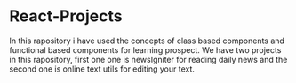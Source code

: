 # React-Projects
In this rapository i have used the concepts of class based components and functional based components for learning prospect. We have two projects in this rapository, first one
one is newsIgniter for reading daily news and the second one is online text utils for editing your text.

